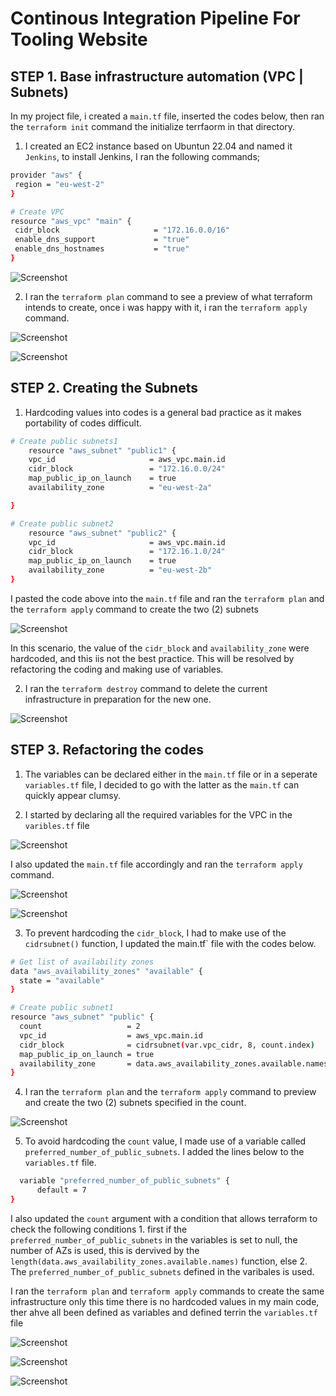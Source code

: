 # Continous Integration Pipeline For Tooling Website

 ## STEP 1.  **Base infrastructure automation (VPC | Subnets)**
In my project file, i created a `main.tf` file, inserted the codes below, then ran the `terraform init` command the initialize terrfaorm in that directory.

1. I created an EC2 instance based on Ubuntun 22.04 and named it `Jenkins`, to install Jenkins, I ran the following commands;
 ```bash 
provider "aws" {
  region = "eu-west-2"
}

# Create VPC
resource "aws_vpc" "main" {
  cidr_block                     = "172.16.0.0/16"
  enable_dns_support             = "true"
  enable_dns_hostnames           = "true"
}
```

![Screenshot](https://github.com/ardamz/my-demo/blob/main/Project16/TerraformInit.png)

2. I ran the `terraform plan` command to see a preview of what terraform intends to create, once i was happy with it, i ran the `terraform apply` command.

![Screenshot](https://github.com/ardamz/my-demo/blob/main/Project16/TerraformPlan.png)


![Screenshot](https://github.com/ardamz/my-demo/blob/main/Project16/TerraformApply.png)

## STEP 2.  **Creating the Subnets**

1. Hardcoding values into codes is a general bad practice as it makes portability of codes difficult. 

```bash
# Create public subnets1
    resource "aws_subnet" "public1" {
    vpc_id                     = aws_vpc.main.id
    cidr_block                 = "172.16.0.0/24"
    map_public_ip_on_launch    = true
    availability_zone          = "eu-west-2a"

}

# Create public subnet2
    resource "aws_subnet" "public2" {
    vpc_id                     = aws_vpc.main.id
    cidr_block                 = "172.16.1.0/24"
    map_public_ip_on_launch    = true
    availability_zone          = "eu-west-2b"
}
```
I pasted the code above into the `main.tf` file and ran the `terraform plan` and the `terraform apply` command to create the two (2) subnets

![Screenshot](https://github.com/ardamz/my-demo/blob/main/Project16/Subnets.png)

In this scenario, the value of the  `cidr_block` and `availability_zone` were hardcoded, and this iis not the best practice. This will be resolved by refactoring the coding and making use of variables.

2. I ran the `terraform destroy` command to delete the current infrastructure in preparation for the new one.

![Screenshot](https://github.com/ardamz/my-demo/blob/main/Project16/TerraformDestroy.png)


## STEP 3.  **Refactoring the codes**

1. The variables can be declared either in the `main.tf` file or in a seperate `variables.tf` file, I decided to go with the latter as the `main.tf` can quickly appear clumsy.


2. I started by declaring all the required variables for the VPC in the `varibles.tf` file

![Screenshot](https://github.com/ardamz/my-demo/blob/main/Project16/VPCVariables.png)


I also updated the `main.tf` file accordingly and ran the `terraform apply` command.

![Screenshot](https://github.com/ardamz/my-demo/blob/main/Project16/VPCMain.png)

![Screenshot](https://github.com/ardamz/my-demo/blob/main/Project16/TerraformApply2.png)


3. To prevent hardcoding the `cidr_block`, I had to make use of the `cidrsubnet()` function, I updated the main.tf` file with the codes below.

```bash
# Get list of availability zones
data "aws_availability_zones" "available" {
  state = "available"
}

# Create public subnet1
resource "aws_subnet" "public" {
  count                   = 2
  vpc_id                  = aws_vpc.main.id
  cidr_block              = cidrsubnet(var.vpc_cidr, 8, count.index)
  map_public_ip_on_launch = true
  availability_zone       = data.aws_availability_zones.available.names[count.index]
}
```

4. I ran the `terraform plan` and the `terraform apply` command to preview and create the two (2) subnets specified in the count.

![Screenshot](https://github.com/ardamz/my-demo/blob/main/Project16/SubnetApply.png)


5. To avoid hardcoding the `count` value, I made use  of a variable called `preferred_number_of_public_subnets`.  I added the lines below to the `variables.tf` file.

```bash
  variable "preferred_number_of_public_subnets" {
      default = 7
}
```
I also updated the `count` argument with a condition that allows terraform to check the following conditions
    1. first if the `preferred_number_of_public_subnets` in the variables is set to null, the number of AZs is used, this is dervived by the `length(data.aws_availability_zones.available.names)` function, else
    2. The `preferred_number_of_public_subnets` defined in the varibales is used.

I ran the `terraform plan` and `terraform apply` commands to create the same infrastructure only this time there is no hardcoded values in my main code, ther ahve all been defined as variables and defined terrin the `variables.tf` file


![Screenshot](https://github.com/ardamz/my-demo/blob/main/Project16/TerraformPlan2.png)


![Screenshot](https://github.com/ardamz/my-demo/blob/main/Project16/TerraformApply3.png)


![Screenshot](https://github.com/ardamz/my-demo/blob/main/Project16/ConsoleView.png)